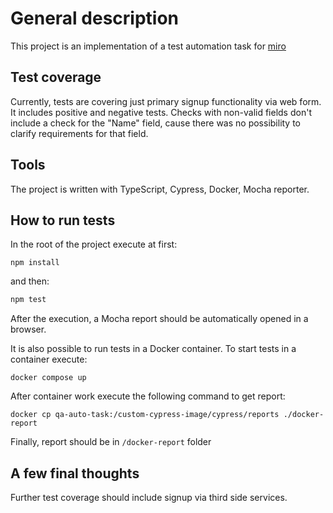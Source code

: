 # General description

This project is an implementation of a test automation task for [miro](https://miro.com/signup/)

## Test coverage

Currently, tests are covering just primary signup functionality via web form. It includes positive and negative tests. Checks with non-valid fields don't include a check for the "Name" field, cause there was no possibility to clarify requirements for that field.

##  Tools

The project is written with TypeScript, Cypress, Docker, Mocha reporter.

## How to run tests
In the root of the project execute at first:
```
npm install
```
and then:
```bash
npm test
```

After the execution, a Mocha report should be automatically opened in a browser.

It is also possible to run tests in a Docker container. To start tests in a container execute:
```
docker compose up
```
After container work execute the following command to get report:
```
docker cp qa-auto-task:/custom-cypress-image/cypress/reports ./docker-report
```

Finally, report should be in ```/docker-report``` folder

## A few final thoughts

Further test coverage should include signup via third side services.
